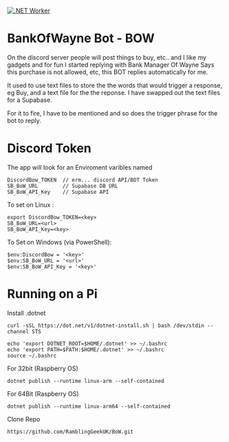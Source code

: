 [![.NET Worker](https://github.com/RamblingGeekUK/BoW/actions/workflows/dotnet-worker.yml/badge.svg?branch=main)](https://github.com/RamblingGeekUK/BoW/actions/workflows/dotnet-worker.yml)

# BankOfWayne Bot - BOW

On the discord server people will post things to buy, etc.. and I like my gadgets and for fun I started replying with Bank Manager Of Wayne Says this purchase is not allowed, etc, this BOT replies automatically for me. 

It used to use text files to store the the words that would trigger a response, eg Buy, and a text file for the the reponse. I have swapped out the text files for a Supabase. 

For it to fire, I have to be mentioned and so does the trigger phrase for the bot to reply.

# Discord Token

The app will look for an Enviroment varibles named 

```
DiscordBow_TOKEN  // erm... discord API/BOT Token
SB_BoW_URL		  // Supabase DB URL
SB_BoW_API_Key	  // Supabase API 
```

To set on Linux : 

```
export DiscordBow_TOKEN=<key>
SB_BoW_URL=<url>
SB_BoW_API_Key=<key>
```

To Set on Windows (via PowerShell): 

```
$env:DiscordBow = '<key>'
$env:SB_BoW_URL = '<url>'
$env:SB_BoW_API_Key = '<key>'
```

# Running on a Pi

Install .dotnet 

```
curl -sSL https://dot.net/v1/dotnet-install.sh | bash /dev/stdin --channel STS
```

```
echo 'export DOTNET_ROOT=$HOME/.dotnet' >> ~/.bashrc
echo 'export PATH=$PATH:$HOME/.dotnet' >> ~/.bashrc
source ~/.bashrc
```

For 32bit (Raspberry OS)

```
dotnet publish --runtime linux-arm --self-contained
```

For 64Bit (Raspberry OS)

```
dotnet publish --runtime linux-arm64 --self-contained
```

Clone Repo

```
https://github.com/RamblingGeekUK/BoW.git
```
